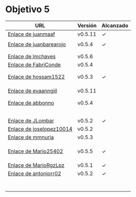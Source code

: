 # Objetivo 5


| URL                                                                             | Versión | Alcanzado |
|---------------------------------------------------------------------------------|---------|-----------|
| [Enlace de juanmaaf](https://github.com/juanmaaf/MoneyController/pull/32)       | v0.5.11 | ✓         |
| <!-- Enlace de giorgiogiovanni -->                                              |         |           |
| [Enlace de juanbarearojo](https://github.com/juanbarearojo/privateChef/pull/34) | v0.5.4  | ✓         |
| <!-- Enlace de sweetiepitie -->                                                 |         |           |
| <!-- Enlace de jacarmona364 -->                                                 |         |           |
| [Enlace de lmchaves](https://github.com/lmchaves/OrganizarTaller/pull/44)       | v0.5.6  |           |
| [Enlace de FabriConde](https://github.com/FabriConde/CLIMB-VR/pull/49)          | v0.5.4  |           |
| <!-- Enlace de FerniCuesta -->                                                  |         |           |
| <!-- Enlace de adiazcencillo -->                                                |         |           |
| [Enlace de hossam1522](https://github.com/hossam1522/ModaTrack/pull/38)         | v0.5.3  | ✓         |
| <!-- Enlace de clara99gf -->                                                    |         |           |
| <!-- Enlace de Antoniogm03 -->                                                  |         |           |
| <!-- Enlace de SantiGarvin -->                                                  |         |           |
| [Enlace de evaanngiil](https://github.com/evaanngiil/WishfulGiving/pull/35)     | v0.5.11  |           |
| <!-- Enlace de blancagiron -->                                                  |         |           |
| <!-- Enlace de GaelGoncalba -->                                                 |         |           |
| [Enlace de abbonno](https://github.com/abbonno/healthScheduler/pull/38)         | v0.5.4  |           |
| <!-- Enlace de oscargr-ugr -->                                                  |         |           |
| <!-- Enlace de davidgutierrezperez -->                                          |         |           |
| <!-- Enlace de MatteoImbrosciano -->                                            |         |           |
| <!-- Enlace de Katakuri00 -->                                                   |         |           |
| <!-- Enlace de MCL-2024 -->                                                     |         |           |
| [Enlace de JLombar](https://github.com/JLombar/HorariosAutomatricula/pull/24)   | v0.5.2  | ✓         |
| [Enlace de joselopez10014](https://github.com/joselopez10014/OrganizadorVJ/pull/21)|v0.5.2|           |
| [Enlace de mmnuria](https://github.com/mmnuria/PersonalSportCalendary/pull/32)  | v0.5.3  |           |
| <!-- Enlace de M S C -->                                                        |         |           |
| <!-- Enlace de javiernavacapa -->                                               |         |           |
| <!-- Enlace de Carlosmapego8 -->                                                |         |           |
| [Enlace de Mario25402](https://github.com/Mario25402/AskETSIIT/pull/35)         | v0.5.5  | ✓         |
| <!-- Enlace de Pablorc7 -->                                                     |         |           |
| <!-- Enlace de mrh117 -->                                                       |         |           |
| <!-- Enlace de LuRDR -->                                                        |         |           |
| [Enlace de MarioRgzLpz](https://github.com/MarioRgzLpz/ArbitrageBets/pull/35)   | v0.5.1  | ✓         |
| [Enlace de antoniorr02](https://github.com/antoniorr02/MenuConsulter/pull/28)   | v0.5.2  | ✓         |
| <!-- Enlace de alvarorcs2002 -->                                                |         |           |
| <!-- Enlace de eigenric -->                                                     |         |           |
| <!-- Enlace de enger2003 -->                                                    |         |           |
| <!-- Enlace de wickeet -->                                                      |         |           |
| <!-- Enlace de ChinChainis -->                                                  |         |           |
| <!-- Enlace de anavaln -->                                                      |         |           |
| <!-- Enlace de pablotl0 -->                                                     |         |           |
